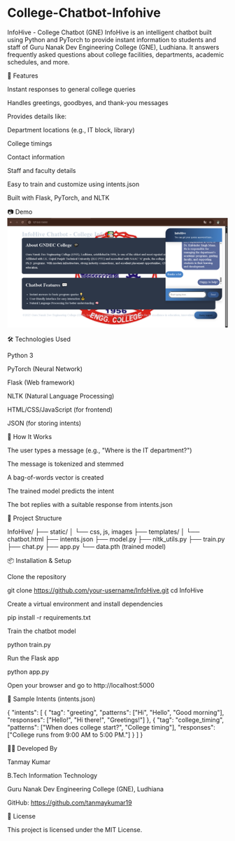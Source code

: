 # College-Chatbot-Infohive
InfoHive - College Chatbot (GNE)
InfoHive is an intelligent chatbot built using Python and PyTorch to provide instant information to students and staff of Guru Nanak Dev Engineering College (GNE), Ludhiana. It answers frequently asked questions about college facilities, departments, academic schedules, and more.

🚀 Features

Instant responses to general college queries

Handles greetings, goodbyes, and thank-you messages

Provides details like:

Department locations (e.g., IT block, library)

College timings

Contact information

Staff and faculty details

Easy to train and customize using intents.json

Built with Flask, PyTorch, and NLTK

📷 Demo
![Demo](Demo.png)



🛠️ Technologies Used

Python 3

PyTorch (Neural Network)

Flask (Web framework)

NLTK (Natural Language Processing)

HTML/CSS/JavaScript (for frontend)

JSON (for storing intents)

🧠 How It Works

The user types a message (e.g., "Where is the IT department?")

The message is tokenized and stemmed

A bag-of-words vector is created

The trained model predicts the intent

The bot replies with a suitable response from intents.json

📁 Project Structure

InfoHive/
├── static/
│ └── css, js, images
├── templates/
│ └── chatbot.html
├── intents.json
├── model.py
├── nltk_utils.py
├── train.py
├── chat.py
├── app.py
└── data.pth (trained model)

📦 Installation & Setup

Clone the repository

git clone https://github.com/your-username/InfoHive.git
cd InfoHive

Create a virtual environment and install dependencies

pip install -r requirements.txt

Train the chatbot model

python train.py

Run the Flask app

python app.py

Open your browser and go to http://localhost:5000

🧪 Sample Intents (intents.json)

{
"intents": [
{
"tag": "greeting",
"patterns": ["Hi", "Hello", "Good morning"],
"responses": ["Hello!", "Hi there!", "Greetings!"]
},
{
"tag": "college_timing",
"patterns": ["When does college start?", "College timing"],
"responses": ["College runs from 9:00 AM to 5:00 PM."]
}
]
}


👨‍💻 Developed By

Tanmay Kumar

B.Tech Information Technology

Guru Nanak Dev Engineering College (GNE), Ludhiana

GitHub: https://github.com/tanmaykumar19

📄 License

This project is licensed under the MIT License.
